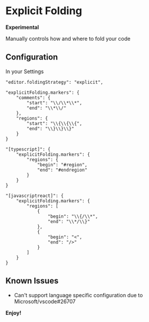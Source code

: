 Explicit Folding
===============

**Experimental**

Manually controls how and where to fold your code

## Configuration

In your Settings
```
"editor.foldingStrategy": "explicit",
 
"explicitFolding.markers": {
    "comments": {
        "start": "\\/\\*\\*",
        "end": "\\*\\/"
    },
    "regions": {
        "start": "\\{\\{\\{",
        "end": "\\}\\}\\}"
    }
}

"[typescript]": {
    "explicitFolding.markers": {
        "regions": {
            "begin": "#region",
            "end": "#endregion"
        }
    }
}

"[javascriptreact]": {
    "explicitFolding.markers": {
        "regions": [
            {
                "begin": "\\{/\\*",
                "end": "\\*/\\}"
            },
            {
                "begin": "<",
                "end": "/>"
            }
        ]
    }
}
```

## Known Issues

- Can't support language specific configuration due to Microsoft/vscode#26707

**Enjoy!**